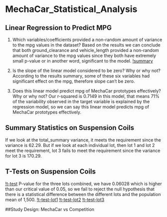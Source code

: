 # MechaCar_Statistical_Analysis
## Linear Regression to Predict MPG
1. Which variables/coefficients provided a non-random amount of variance to the mpg values in the dataset?
Based on the results we can conclude that both ground_clearance and vehicle_length provided a non-random amount of variance to the mpg values since they both have extremely small p-value or in another word, significant to the model.
[!summary](https://github.com/dilnigar1007/MechaCar_Statistical_Analysis/blob/main/images/summary.png)

2. Is the slope of the linear model considered to be zero? Why or why not?
According to the results summary, some of these six variables had significant effect on the mpg, therefore slope can’t be zero. 

3. Does this linear model predict mpg of MechaCar prototypes effectively? Why or why not?
Our r-squared is 0.7149 in this model, that means 71% of the variability observed in the target variable is explained by the regression model, so we can say this linear model predicts mpg of MechaCar prototypes effectively. 

## Summary Statistics on Suspension Coils
If we look at the total_summary variance, it meets the requirement since the variance is 62.29. But if we look at each individual lot, then lot 1 and lot 2 meet the requirement, lot 3 fails to meet the requirement since the variance for lot 3 is 170.29.

## T-Tests on Suspension Coils
[!t-test](https://github.com/dilnigar1007/MechaCar_Statistical_Analysis/blob/main/images/t-test.png)
P-value for the three lots combined, we have 0.06028 which is higher than our critical value of 0.05, so we fail to reject the null hypothesis that there is a statistical difference between the different lots and the population mean of 1,500.
[!t-test-lot1](https://github.com/dilnigar1007/MechaCar_Statistical_Analysis/blob/main/images/t-test(lot1).png)
[!t-test-lot2](https://github.com/dilnigar1007/MechaCar_Statistical_Analysis/blob/main/images/t-test(lot2).png)
[!t-test-lot3](https://github.com/dilnigar1007/MechaCar_Statistical_Analysis/blob/main/images/t-test(lot3).png)

##Study Design: MechaCar vs Competition
